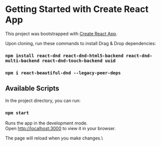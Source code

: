 # Getting Started with Create React App

This project was bootstrapped with [Create React App](https://github.com/facebook/create-react-app).

Upon cloning, run these commands to install Drag & Drop dependencies:
### `npm install react-dnd react-dnd-html5-backend react-dnd-multi-backend react-dnd-touch-backend uuid`
### `npm i react-beautiful-dnd --legacy-peer-deps`

## Available Scripts

In the project directory, you can run:

### `npm start`

Runs the app in the development mode.\
Open [http://localhost:3000](http://localhost:3000) to view it in your browser.

The page will reload when you make changes.\

